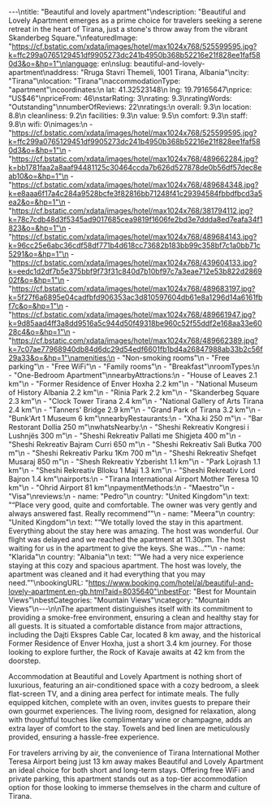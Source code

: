 ---\ntitle: "Beautiful and lovely apartment"\ndescription: "Beautiful and Lovely Apartment emerges as a prime choice for travelers seeking a serene retreat in the heart of Tirana, just a stone's throw away from the vibrant Skanderbeg Square."\nfeaturedImage: "https://cf.bstatic.com/xdata/images/hotel/max1024x768/525599595.jpg?k=ffc299a0765129451df9905273dc241b4950b368b52216e21f828ee1faf580d3&o=&hp=1"\nlanguage: en\nslug: beautiful-and-lovely-apartment\naddress: "Rruga Stavri Themeli, 1001 Tirana, Albania"\ncity: "Tirana"\nlocation: "Tirana"\naccommodationType: "apartment"\ncoordinates:\n  lat: 41.32523148\n  lng: 19.79165647\nprice: "US$46"\npriceFrom: 46\nstarRating: 3\nrating: 9.3\nratingWords: "Outstanding"\nnumberOfReviews: 22\nratings:\n  overall: 9.3\n  location: 8.8\n  cleanliness: 9.2\n  facilities: 9.3\n  value: 9.5\n  comfort: 9.3\n  staff: 9.8\n  wifi: 0\nimages:\n  - "https://cf.bstatic.com/xdata/images/hotel/max1024x768/525599595.jpg?k=ffc299a0765129451df9905273dc241b4950b368b52216e21f828ee1faf580d3&o=&hp=1"\n  - "https://cf.bstatic.com/xdata/images/hotel/max1024x768/489662284.jpg?k=bb1781faa2a8aaf94481125c30464ccda7b626d527878de0b56df57dec8eab10&o=&hp=1"\n  - "https://cf.bstatic.com/xdata/images/hotel/max1024x768/489684348.jpg?k=e8aaa6f17a4c284a9528bcfe3f82816bb71248f41c29394584fbbdfbcd3a5ea2&o=&hp=1"\n  - "https://cf.bstatic.com/xdata/images/hotel/max1024x768/381794112.jpg?k=78c7cdb48d3f5345ad9017685cea9819f1606fe2bd3e7ddda8ed7eafa34f1823&o=&hp=1"\n  - "https://cf.bstatic.com/xdata/images/hotel/max1024x768/489684143.jpg?k=96cc25e6abc36cdf58df771b4d618cc73682b183bb99c358bf7c1a0bb71c5291&o=&hp=1"\n  - "https://cf.bstatic.com/xdata/images/hotel/max1024x768/439604133.jpg?k=eedc1d2df7b5e375bbf9f73f31c840d7b10bf97c7a3eae712e53b822d286902f&o=&hp=1"\n  - "https://cf.bstatic.com/xdata/images/hotel/max1024x768/489683197.jpg?k=5f27f6a6895e04cadfbfd906353ac3d810597604db61e8a1296d14a6161fbf7c&o=&hp=1"\n  - "https://cf.bstatic.com/xdata/images/hotel/max1024x768/489661947.jpg?k=9d85aad4ff3a8dd9516a5c944d50f49318be960c52f55ddf2e168aa33e6028c4&o=&hp=1"\n  - "https://cf.bstatic.com/xdata/images/hotel/max1024x768/489662389.jpg?k=7c07ae77968940db84d6dc29d54edf6601fb1bd4a26847988ab33b2c56f29a33&o=&hp=1"\namenities:\n  - "Non-smoking rooms"\n  - "Free parking"\n  - "Free WiFi"\n  - "Family rooms"\n  - "Breakfast"\nroomTypes:\n  - "One-Bedroom Apartment"\nnearbyAttractions:\n  - "House of Leaves 2.1 km"\n  - "Former Residence of Enver Hoxha 2.2 km"\n  - "National Museum of History Albania 2.2 km"\n  - "Rinia Park 2.2 km"\n  - "Skanderbeg Square 2.3 km"\n  - "Clock Tower Tirana 2.4 km"\n  - "National Gallery of Arts Tirana 2.4 km"\n  - "Tanners' Bridge 2.9 km"\n  - "Grand Park of Tirana 3.2 km"\n  - "Bunk'Art 1 Museum 6 km"\nnearbyRestaurants:\n  - "Xha.ki 250 m"\n  - "Bar Restorant Dollia 250 m"\nwhatsNearby:\n  - "Sheshi Rekreativ Kongresi i Lushnjës 300 m"\n  - "Sheshi Rekreativ Pallati me Shigjeta 400 m"\n  - "Sheshi Rekreativ Bajram Curri 650 m"\n  - "Sheshi Rekreativ Sali Butka 700 m"\n  - "Sheshi Rekreativ Parku 1Km 700 m"\n  - "Sheshi Rekreativ Shefqet Musaraj 850 m"\n  - "Shesh Rekreativ Yzberisht 1.1 km"\n  - "Park Lojrash 1.1 km"\n  - "Sheshi Rekreativ Blloku 1 Maji 1.3 km"\n  - "Sheshi Rekreativ Lord Bajron 1.4 km"\nairports:\n  - "Tirana International Airport Mother Teresa 10 km"\n  - "Ohrid Airport 81 km"\npaymentMethods:\n  - "Maestro"\n  - "Visa"\nreviews:\n  - name: "Pedro"\n    country: "United Kingdom"\n    text: "“Place very good, quite and comfortable. The owner was very gently and always answered fast. Really recommend”"\n  - name: "Meera"\n    country: "United Kingdom"\n    text: "“We totally loved the stay in this apartment. Everything about the stay here was amazing. The host was wonderful. Our flight was delayed and we reached the apartment at 11.30pm. The host waiting for us in the apartment to give the keys. She was...”"\n  - name: "Klarida"\n    country: "Albania"\n    text: "“We had a very nice experience staying at this cozy and spacious apartment. The host was lovely, the apartment was cleaned and it had everything that you may need.”"\nbookingURL: "https://www.booking.com/hotel/al/beautiful-and-lovely-apartment.en-gb.html?aid=8035640"\nbestFor: "Best for Mountain Views"\nbestCategories: "Mountain Views"\ncategory: "Mountain Views"\n---\n\nThe apartment distinguishes itself with its commitment to providing a smoke-free environment, ensuring a clean and healthy stay for all guests. It is situated a comfortable distance from major attractions, including the Dajti Ekspres Cable Car, located 8 km away, and the historical Former Residence of Enver Hoxha, just a short 3.4 km journey. For those looking to explore further, the Rock of Kavaje awaits at 42 km from the doorstep.

Accommodation at Beautiful and Lovely Apartment is nothing short of luxurious, featuring an air-conditioned space with a cozy bedroom, a sleek flat-screen TV, and a dining area perfect for intimate meals. The fully equipped kitchen, complete with an oven, invites guests to prepare their own gourmet experiences. The living room, designed for relaxation, along with thoughtful touches like complimentary wine or champagne, adds an extra layer of comfort to the stay. Towels and bed linen are meticulously provided, ensuring a hassle-free experience.

For travelers arriving by air, the convenience of Tirana International Mother Teresa Airport being just 13 km away makes Beautiful and Lovely Apartment an ideal choice for both short and long-term stays. Offering free WiFi and private parking, this apartment stands out as a top-tier accommodation option for those looking to immerse themselves in the charm and culture of Tirana.